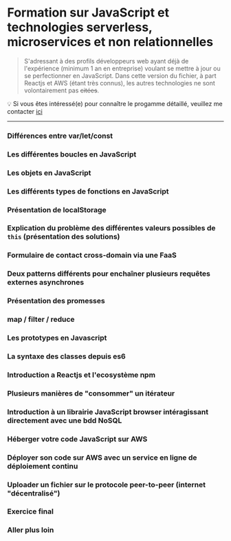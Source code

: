 # Formation sur JavaScript et technologies serverless, microservices et non relationnelles

> S'adressant à des profils développeurs web ayant déjà de l'expérience (minimum 1 an en entreprise) voulant se mettre à jour ou se perfectionner en JavaScript.
> Dans cette version du fichier, à part Reactjs et AWS (étant très connus), les autres technologies ne sont volontairement pas ~~citées~~.

:bulb: Si vous êtes intéressé(e) pour connaître le progamme détaillé, veuillez me contacter [ici](https://arthur.xn--grgoi-csa.re/contact)

___

### Différences entre var/let/const

### Les différentes boucles en JavaScript

### Les objets en JavaScript

### Les différents types de fonctions en JavaScript

### Présentation de localStorage

### Explication du problème des différentes valeurs possibles de `this` (présentation des solutions)

### Formulaire de contact cross-domain via une FaaS

### Deux patterns différents pour enchaîner plusieurs requêtes externes asynchrones

### Présentation des promesses

### map / filter / reduce

### Les prototypes en Javascript

### La syntaxe des classes depuis es6

### Introduction a Reactjs et l'ecosystème npm

### Plusieurs manières de "consommer" un itérateur

### Introduction à un librairie JavaScript browser intéragissant directement avec une bdd NoSQL

### Héberger votre code JavaScript sur AWS

### Déployer son code sur AWS avec un service en ligne de déploiement continu

### Uploader un fichier sur le protocole peer-to-peer (internet "décentralisé")

### Exercice final

### Aller plus loin
